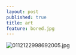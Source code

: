 ```yaml
---
layout: post
published: true
title: art
feature: bored.jpg
---
```




![0112122998692005.jpg]({{site.baseurl}}/assets/images/posts/0112122998692005.jpg)

